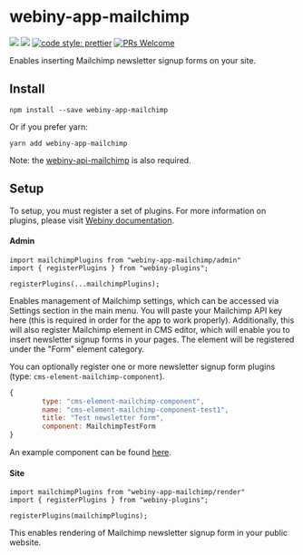 # webiny-app-mailchimp
[![](https://img.shields.io/npm/dw/webiny-app-mailchimp.svg)](https://www.npmjs.com/package/webiny-app-mailchimp) 
[![](https://img.shields.io/npm/v/webiny-app-mailchimp.svg)](https://www.npmjs.com/package/webiny-app-mailchimp)
[![code style: prettier](https://img.shields.io/badge/code_style-prettier-ff69b4.svg?style=flat-square)](https://github.com/prettier/prettier)
[![PRs Welcome](https://img.shields.io/badge/PRs-welcome-brightgreen.svg?style=flat-square)](http://makeapullrequest.com)

Enables inserting Mailchimp newsletter signup forms on your site.
  
## Install
```
npm install --save webiny-app-mailchimp
```

Or if you prefer yarn: 
```
yarn add webiny-app-mailchimp
```

Note: the [webiny-api-mailchimp](../webiny-api-mailchimp) is also required.

## Setup
To setup, you must register a set of plugins. For more information on 
plugins, please visit [Webiny documentation](https://docs.webiny.com/docs/developer-tutorials/plugins-crash-course).

#### Admin
```
import mailchimpPlugins from "webiny-app-mailchimp/admin"
import { registerPlugins } from "webiny-plugins";

registerPlugins(...mailchimpPlugins);
```

Enables management of Mailchimp settings, which can be accessed via 
Settings section in the main menu. You will paste your Mailchimp API 
key here (this is required in order for the app to work properly). 
Additionally, this will also register Mailchimp element in CMS editor, 
which will enable you to insert newsletter signup forms in your pages. 
The element will be registered under the "Form" element category.

You can optionally register one or more newsletter signup 
form plugins (type: `cms-element-mailchimp-component`).

```js
{
        type: "cms-element-mailchimp-component",
        name: "cms-element-mailchimp-component-test1",
        title: "Test newsletter form",
        component: MailchimpTestForm
}
```

An example component can be found [here](src/render/components/MailchimpDefaultForm.js).

#### Site
```
import mailchimpPlugins from "webiny-app-mailchimp/render"
import { registerPlugins } from "webiny-plugins";

registerPlugins(mailchimpPlugins);
```

This enables rendering of Mailchimp newsletter signup form in your public website.

